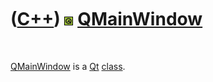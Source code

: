 



 

 

 

 

 

([C++](Cpp.md)) ![Qt](PicQt.png) [QMainWindow](CppQMainWindow.md)
===================================================================

 

[QMainWindow](CppQMainWindow.md) is a [Qt](CppQt.md)
[class](CppClass.md).

 

 

 

 

 





 



